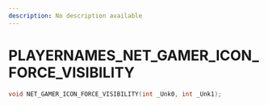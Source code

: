 ```yaml
---
description: No description available 
---
```


# PLAYERNAMES\_NET_GAMER_ICON_FORCE_VISIBILITY

```cpp
void NET_GAMER_ICON_FORCE_VISIBILITY(int _Unk0, int _Unk1);
```
